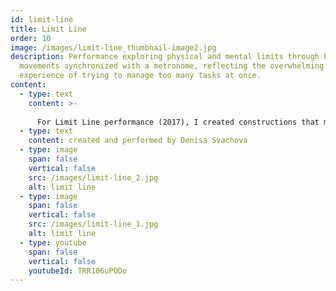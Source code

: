 ```yaml
---
id: limit-line
title: Limit Line
order: 10
image: /images/limit-line_thumbnail-image2.jpg
description: Performance exploring physical and mental limits through body
  movements synchronized with a metronome, reflecting the overwhelming
  experience of trying to manage too many tasks at once.
content:
  - type: text
    content: >-
      
      For Limit Line performance (2017), I created constructions that mirrored body movement in strict verticals and horizontals. The performance began with the steady rhythm of a metronome, which I initially followed while mimicking the shapes of the structures. Over time, I began to increase my speed, attempting to handle more movements at once. As the tempo became overwhelming, I turned off the metronome.
  - type: text
    content: created and performed by Denisa Svachova
  - type: image
    span: false
    vertical: false
    src: /images/limit-line_2.jpg
    alt: limit line
  - type: image
    span: false
    vertical: false
    src: /images/limit-line_1.jpg
    alt: limit line
  - type: youtube
    span: false
    vertical: false
    youtubeId: TRR106uPODo
---
```

